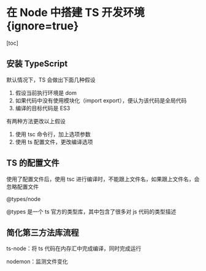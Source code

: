 # 在 Node 中搭建 TS 开发环境 {ignore=true}

[toc]

## 安装 TypeScript

默认情况下，TS 会做出下面几种假设

1. 假设当前执行环境是 dom
2. 如果代码中没有使用模块化（import export），便认为该代码是全局代码
3. 编译的目标代码是 ES3

有两种方法更改以上假设

1. 使用 tsc 命令行，加上选项参数
2. 使用 ts 配置文件，更改编译选项

## TS 的配置文件

使用了配置文件后，使用 tsc 进行编译时，不能跟上文件名，如果跟上文件名，会忽略配置文件

@types/node

@types 是一个 ts 官方的类型库，其中包含了很多对 js 代码的类型描述

## 简化第三方法库流程

ts-node：将 ts 代码在内存汇中完成编译，同时完成运行

nodemon：监测文件变化